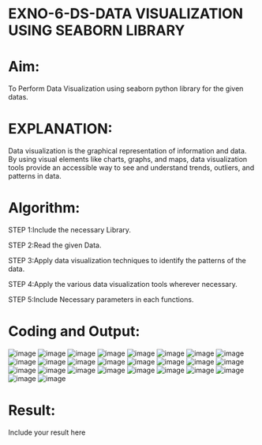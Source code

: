 # EXNO-6-DS-DATA VISUALIZATION USING SEABORN LIBRARY

# Aim:
  To Perform Data Visualization using seaborn python library for the given datas.

# EXPLANATION:
Data visualization is the graphical representation of information and data. By using visual elements like charts, graphs, and maps, data visualization tools provide an accessible way to see and understand trends, outliers, and patterns in data.

# Algorithm:
STEP 1:Include the necessary Library.

STEP 2:Read the given Data.

STEP 3:Apply data visualization techniques to identify the patterns of the data.

STEP 4:Apply the various data visualization tools wherever necessary.

STEP 5:Include Necessary parameters in each functions.

# Coding and Output:
![image](https://github.com/user-attachments/assets/57080097-5136-452e-9ca9-5934247a5658)
![image](https://github.com/user-attachments/assets/bf0edc14-7869-47d3-bb50-5536f4c8e4da)
![image](https://github.com/user-attachments/assets/f29f6772-36c0-4052-a05b-d0fd3e52ac3d)
![image](https://github.com/user-attachments/assets/054ec9be-0ac5-4df4-805e-6ce5196785f0)
![image](https://github.com/user-attachments/assets/6a6a4345-7778-4d91-930c-ae46e4bfb720)
![image](https://github.com/user-attachments/assets/a4902711-40f9-4a88-bb27-839be2e7601a)
![image](https://github.com/user-attachments/assets/a445824b-a287-42e4-8098-e95e5340f36c)
![image](https://github.com/user-attachments/assets/e8215ec0-8914-4985-a6be-1c6ea1a1a88d)
![image](https://github.com/user-attachments/assets/7549a106-314f-450e-97d8-2b86b125332c)
![image](https://github.com/user-attachments/assets/6492bbfc-a87f-46cc-b8e1-9dc62e1f94a0)
![image](https://github.com/user-attachments/assets/fc216346-b063-4aec-8c34-6c90cd81013b)
![image](https://github.com/user-attachments/assets/eff4caf2-016e-4e2f-bbde-dab569ab53ef)
![image](https://github.com/user-attachments/assets/6f74da24-52c6-45b3-bcc1-07ab9f11a0ca)
![image](https://github.com/user-attachments/assets/d615d23e-d42a-496e-bf0c-f5910b6d6c6a)
![image](https://github.com/user-attachments/assets/d0efb2b5-8589-49f0-913b-4930ebf3d239)
![image](https://github.com/user-attachments/assets/198661e8-fa7e-469a-9fb9-7813276930ee)
![image](https://github.com/user-attachments/assets/aa9d9f00-e451-4fb6-86cb-3f1af43b889d)
![image](https://github.com/user-attachments/assets/9fcce67f-9409-4b8c-978d-518ad63bbf2e)
![image](https://github.com/user-attachments/assets/b2b4c6b0-98f6-4431-a281-7e9bb380fd5e)
![image](https://github.com/user-attachments/assets/ad22f9bc-56bb-466b-ba68-1cae00efecb6)
![image](https://github.com/user-attachments/assets/446bd3a1-c609-4f16-bfff-c650915c2372)
![image](https://github.com/user-attachments/assets/00753169-0361-48e1-a2cc-2485a4242599)
![image](https://github.com/user-attachments/assets/21465430-2722-4921-8b2d-2d8555314f3d)
![image](https://github.com/user-attachments/assets/1ea14a6c-1377-49e5-877b-a12540bedfd1)
![image](https://github.com/user-attachments/assets/765c088f-86a5-419e-940a-d1d6f54a582b)
![image](https://github.com/user-attachments/assets/209fb558-ce96-40a3-960b-47f77568197e)


# Result:
 Include your result here
